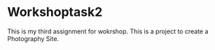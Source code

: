 # Workshoptask2
This is my third assignment for wokrshop.
This is a project to create a Photography Site. 